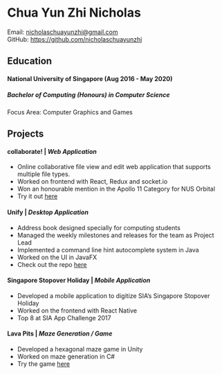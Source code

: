 # Chua Yun Zhi Nicholas

Email: nicholaschuayunzhi@gmail.com  
GitHub: <https://github.com/nicholaschuayunzhi>

## Education

#### National University of Singapore (Aug 2016 - May 2020)
##### Bachelor of Computing (Honours) in Computer Science
Focus Area: Computer Graphics and Games

## Projects

#### collaborate! |  *Web Application*
* Online collaborative file view and edit web application that supports multiple file types.
* Worked on frontend with React, Redux and socket.io
* Won an honourable mention in the Apollo 11 Category for NUS Orbital
* Try it out [here](http://collaborate-app.herokuapp.com)

#### Unify | *Desktop Application*
* Address book designed specially for computing students
* Managed the weekly milestones and releases for the team as Project Lead
* Implemented a command line hint autocomplete system in Java
* Worked on the UI in JavaFX
* Check out the repo [here](https://github.com/CS2103AUG2017-W11-B4/main)

#### Singapore Stopover Holiday | *Mobile Application*
* Developed a mobile application to digitize SIA’s Singapore Stopover Holiday
* Worked on the frontend with React Native
* Top 8 at SIA App Challenge 2017

#### Lava Pits | *Maze Generation / Game*
* Developed a hexagonal maze game in Unity
* Worked on maze generation in C#
* Try the game [here](https://amrq.itch.io/cs1020k)
